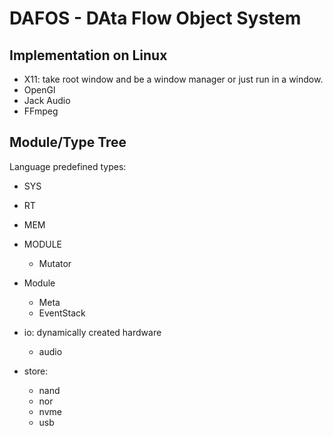 # DAFOS - DAta Flow Object System

## Implementation on Linux
* X11: take root window and be a window manager or just run in a window.
* OpenGl
* Jack Audio
* FFmpeg

## Module/Type Tree
Language predefined types:
* SYS
* RT
* MEM
* MODULE
    * Mutator

* Module
    * Meta
    * EventStack

* io: dynamically created hardware
    * audio
* store:
    * nand
    * nor
    * nvme
    * usb
